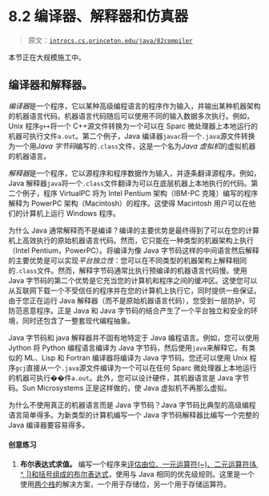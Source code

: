 # 8.2 编译器、解释器和仿真器

> 原文：[`introcs.cs.princeton.edu/java/82compiler`](https://introcs.cs.princeton.edu/java/82compiler)

本节正在大规模施工中。

## 编译器和解释器。

*编译器*是一个程序，它以某种高级编程语言的程序作为输入，并输出某种机器架构的机器语言代码。机器语言代码随后可以使用不同的输入数据多次执行。例如，Unix 程序`g++`将一个 C++源文件转换为一个可以在 Sparc 微处理器上本地运行的机器可执行文件`a.out`。第二个例子，Java 编译器`javac`将一个`.java`源文件转换为一个用*Java 字节码*编写的`.class`文件，这是一个名为*Java 虚拟机*的虚拟机器的机器语言。

*解释器*是一个程序，它以源程序和程序数据作为输入，并逐条翻译源程序。例如，Java 解释器`java`将一个`.class`文件翻译为可以在底层机器上本地执行的代码。第二个例子，程序 VirtualPC 将为 Intel Pentium 架构（IBM-PC 克隆）编写的程序解释为 PowerPC 架构（Macintosh）的程序。这使得 Macintosh 用户可以在他们的计算机上运行 Windows 程序。

为什么 Java 通常解释而不是编译？编译的主要优势是最终得到了可以在您的计算机上高效执行的原始机器语言代码。然而，它只能在一种类型的机器架构上执行（Intel Pentium，PowerPC）。将编译为像 Java 字节码这样的中间语言然后解释的主要优势是可以实现*平台独立性*：您可以在不同类型的机器架构上解释相同的`.class`文件。然而，解释字节码通常比执行预编译的机器语言代码慢。使用 Java 字节码的第二个优势是它充当您的计算机和程序之间的缓冲区。这使您可以从互联网下载一个不受信任的程序并在您的计算机上执行它，同时提供一些保证。由于您正在运行 Java 解释器（而不是原始机器语言代码），您受到一层防护，可防范恶意程序。正是 Java 和 Java 字节码的结合产生了一个平台独立和安全的环境，同时还包含了一整套现代编程抽象。

Java 字节码和 java 解释器并不固有地特定于 Java 编程语言。例如，您可以使用 Jython 将 Python 编程语言编译为 Java 字节码，然后使用`java`来解释它。有类似的 ML、Lisp 和 Fortran 编译器将编译为 Java 字节码。您还可以使用 Unix 程序`gcj`直接从一个`.java`源文件编译为一个可以在任何 Sparc 微处理器上本地运行的机器可执行��件`a.out`。此外，您可以设计硬件，其机器语言是 Java 字节码。Sun Microsystems 正是这样做的，使 Java 虚拟机不再那么虚拟。

为什么不使用真正的机器语言而是 Java 字节码？Java 字节码比典型的高级编程语言简单得多。为新类型的计算机编写一个 Java 字节码解释器比编写一个完整的 Java 编译器要容易得多。

#### 创意练习

1.  **布尔表达式求值。** 编写一个程序来[评估由位、一元运算符(~)、二元运算符(&, ^, |)和括号组成的布尔表达式](http://cgm.cs.mcgill.ca/~msuder/courses/250/assignments/3/3.pdf)，使用与 Java 相同的优先级规则。这里是一个使用[两个栈](http://cgm.cs.mcgill.ca/~msuder/courses/250/assignments/3/solutions/3.pdf)的解决方案，一个用于存储位，另一个用于存储运算符。

